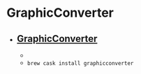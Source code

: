 # GraphicConverter
- [GraphicConverter](https://www.lemkesoft.de/en/products/graphicconverter/)
  - 
  - 
  - `brew cask install graphicconverter`
